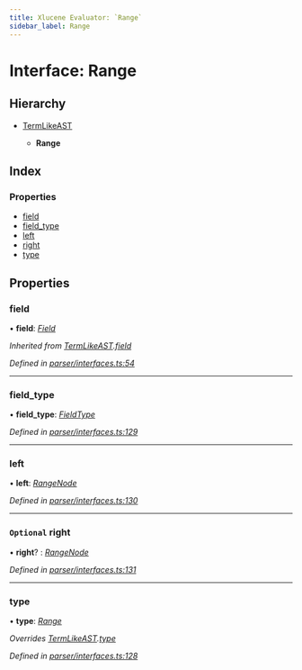 ```yaml
---
title: Xlucene Evaluator: `Range`
sidebar_label: Range
---
```


# Interface: Range

## Hierarchy

* [TermLikeAST](termlikeast.md)

  * **Range**

## Index

### Properties

* [field](range.md#field)
* [field_type](range.md#field_type)
* [left](range.md#left)
* [right](range.md#optional-right)
* [type](range.md#type)

## Properties

###  field

• **field**: *[Field](../overview.md#field)*

*Inherited from [TermLikeAST](termlikeast.md).[field](termlikeast.md#field)*

*Defined in [parser/interfaces.ts:54](https://github.com/terascope/teraslice/blob/0ae31df4/packages/xlucene-evaluator/src/parser/interfaces.ts#L54)*

___

###  field_type

• **field_type**: *[FieldType](../enums/fieldtype.md)*

*Defined in [parser/interfaces.ts:129](https://github.com/terascope/teraslice/blob/0ae31df4/packages/xlucene-evaluator/src/parser/interfaces.ts#L129)*

___

###  left

• **left**: *[RangeNode](rangenode.md)*

*Defined in [parser/interfaces.ts:130](https://github.com/terascope/teraslice/blob/0ae31df4/packages/xlucene-evaluator/src/parser/interfaces.ts#L130)*

___

### `Optional` right

• **right**? : *[RangeNode](rangenode.md)*

*Defined in [parser/interfaces.ts:131](https://github.com/terascope/teraslice/blob/0ae31df4/packages/xlucene-evaluator/src/parser/interfaces.ts#L131)*

___

###  type

• **type**: *[Range](../enums/asttype.md#range)*

*Overrides [TermLikeAST](termlikeast.md).[type](termlikeast.md#type)*

*Defined in [parser/interfaces.ts:128](https://github.com/terascope/teraslice/blob/0ae31df4/packages/xlucene-evaluator/src/parser/interfaces.ts#L128)*
